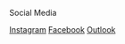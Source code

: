 Social Media

[Instagram](https://www.instagram.com/liriimshala/)
[Facebook](https://www.facebook.com/lirim.shala.3110/)
[Outlook](lirim.shala98@hotmail.com)